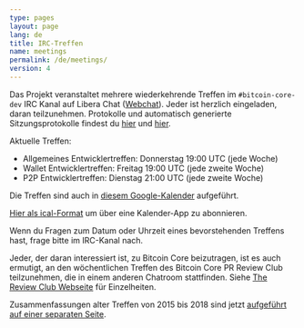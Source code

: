 ```yaml
---
type: pages
layout: page
lang: de
title: IRC-Treffen
name: meetings
permalink: /de/meetings/
version: 4
---
```

Das Projekt veranstaltet mehrere wiederkehrende Treffen im `#bitcoin-core-dev` IRC
Kanal auf Libera Chat ([Webchat][bitcoin-core-dev-IRC-webchat]). Jeder ist herzlich 
eingeladen, daran teilzunehmen. Protokolle und automatisch generierte Sitzungsprotokolle 
findest du [hier][meetbot] und [hier][schnelli].

Aktuelle Treffen:

- Allgemeines Entwicklertreffen: Donnerstag 19:00 UTC (jede Woche)
- Wallet Entwicklertreffen: Freitag 19:00 UTC (jede zweite Woche)
- P2P Entwicklertreffen: Dienstag 21:00 UTC (jede zweite Woche)

Die Treffen sind auch in [diesem Google-Kalender][meeting calendar] aufgeführt.

[Hier als ical-Format][meeting calendar ical] um über eine Kalender-App zu abonnieren.

Wenn du Fragen zum Datum oder Uhrzeit eines bevorstehenden Treffens hast,
frage bitte im IRC-Kanal nach.

Jeder, der daran interessiert ist, zu Bitcoin Core beizutragen, ist es auch
ermutigt, an den wöchentlichen Treffen des Bitcoin Core PR Review Club teilzunehmen,
die in einem anderen Chatroom stattfinden. Siehe [The Review Club 
Webseite][review club] für Einzelheiten.

Zusammenfassungen alter Treffen von 2015 bis 2018 sind jetzt [aufgeführt auf einer
separaten Seite][summaries].

[bitcoin-core-dev-IRC-webchat]: https://web.libera.chat/#bitcoin-core-dev
[meetbot]: http://www.erisian.com.au/meetbot/bitcoin-core-dev/
[schnelli]: https://bitcoin.jonasschnelli.ch/ircmeetings/logs/bitcoin-core-dev/
[meeting calendar]: https://calendar.google.com/calendar?cid=MTFwcXZkZ3BkOTlubGliZjliYTg2MXZ1OHNAZ3JvdXAuY2FsZW5kYXIuZ29vZ2xlLmNvbQ
[meeting calendar ical]: https://calendar.google.com/calendar/ical/11pqvdgpd99nlibf9ba861vu8s%40group.calendar.google.com/public/basic.ics
[review club]: https://bitcoincore.reviews/
[summaries]: /de/meeting-summaries/
